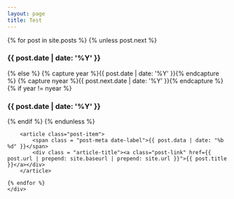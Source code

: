```yaml
---
layout: page
title: Test
---
```

<section class="posts">
	<div class = "container">
		{% for post in site.posts %}
		{% unless post.next %}
			<h3>{{ post.date | date: '%Y' }}</h3>
		{% else %}
			{% capture year %}{{ post.date | date: '%Y' }}{% endcapture %}
			{% capture nyear %}{{ post.next.date | date: '%Y' }}{% endcapture %}
			{% if year != nyear %}
				<h3>{{ post.date | date: '%Y' }}</h3>
			{% endif %}
		{% endunless %}
	
		
		<article class="post-item">
			<span class = "post-meta date-label">{{ post.data | date: "%b %d" }}</span>
			<div class = "article-title"><a class="post-link" href={{ post.url | prepend: site.baseurl | prepend: site.url }}">{{ post.title }}</a></div>
		</article>
	
	{% endfor %}
	</div>
</section>
